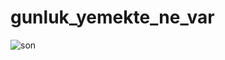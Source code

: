 # gunluk_yemekte_ne_var
![son](https://user-images.githubusercontent.com/59265591/136954528-9b04bc61-1d4a-46fb-a0c5-f90541761683.png)

